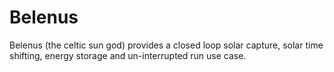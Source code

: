 # Belenus 
Belenus (the celtic sun god)  provides a closed loop solar capture, solar time shifting, energy storage and un-interrupted run use case. 
